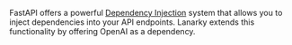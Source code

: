 FastAPI offers a powerful [Dependency Injection](https://fastapi.tiangolo.com/tutorial/dependencies/)
system that allows you to inject dependencies into your API endpoints. Lanarky extends this functionality
by offering OpenAI as a dependency.
